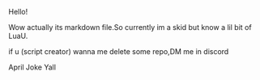 <p>Hello!</p>
<p> Wow actually its markdown file.So currently im a skid but know a lil bit of LuaU.</p>
<p>if u (script creator) wanna me delete some repo,DM me in discord </p>
<p>April Joke Yall</p>